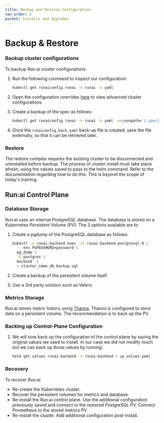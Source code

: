 ```yaml
---
title: Backup and Restore Configuration
nav_order: 3
parent: Installs and Upgrades
---
```


# Backup & Restore

### Backup cluster configurations

To backup Run:ai cluster configurations:

1. Run the following command to inspect our configuration:  

    ``` bash
    kubectl get runaiconfig runai -n runai -o yaml
    ```

2. Open the configuration overrides [here](https://docs.run.ai/latest/admin/config/advanced-cluster-config/) to view advanced cluster configurations

2. Create a backup of the spec as follows:

    ```bash
    kubectl get runaiconfig runai -n runai -o yaml -o=jsonpath='{.spec}' > runaiconfig_backup.yaml
    ```

3. Once the `runaiconfig_back.yaml` back-up file is created, save the file externally, so that it can be retrieved later.

### Restore

The restore complex requires the existing cluster to be disconnected and uninstalled before backup. The process of cluster install must take place afresh, using the values saved to pass to the helm command. Refer to the documentation regarding how to do this. This is beyond the scope of today's training.

## Run:ai Control Plane

### Database Storage

Run:ai uses an internal PostgreSQL database. The database is stored on a Kubernetes *Persistent Volume* (PV). The 3 options available are to 

1. Create a pgdump of the PostgreSQL database as follows:

    ```bash
    kubectl -n runai-backend exec -it runai-backend-postgresql-0 \
      -- env PGPASSWORD=password \
      pg_dump \
      -U postgres \
      backend  \
      > cluster_name_db_backup.sql
    ```

2. Create a backup of the persistent volume itself

3. Use a 3rd party solution such as Velero

### Metrics Storage

Run:ai stores metric history using [Thanos](https://github.com/thanos-io/thanos). Thanos is configured to store data on a persistent volume. The recommendation is to back up the PV.

### Backing up Control-Plane Configuration

1. We will now back up the configuration of the control plane by saving the original values we used to install. In our case we did not modify much but we can back up those values by running:

    ```bash
    helm get values runai-backend -n runai-backend > cp_values.yaml
    ```

### Recovery

To recover Run:ai

* Re-create the Kubernetes cluster.
* Recover the persistent volumes for metrics and database.
* Re-install the Run:ai control plane. Use the additional configuration previously saved and connect to the restored PostgreSQL PV. Connect Prometheus to the stored metrics PV.
* Re-install the cluster. Add additional configuration post-install.  
